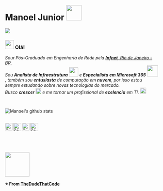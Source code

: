 # Manoel Junior <img src ="https://media.giphy.com/media/iFmXcljNHXHXm3tONG/giphy.gif" width="50px">

<img src="https://drive.google.com/uc?export=view&id=1oEtu4b8vS0_eiB5HkA5zxUJqJqW67dMx">

### <img src="https://github.com/TheDudeThatCode/TheDudeThatCode/blob/master/Assets/Hi.gif" width="29px"> Olá!&nbsp;
<p>
  <em>
    Sour Pós-Graduado em Engenharia de Rede pela <a href="https://www.infnet.edu.br/infnet/"> <b>Infnet</b>, Rio de Janeiro - BR</a>. <br>
    Sou <b>Analista de Infraestrutura</b> <img src="https://github.com/TheDudeThatCode/TheDudeThatCode/blob/master/Assets/Developer.gif" width="30px"> e <b>Especialista em Microsoft 365</b>&nbsp;<img src="https://github.com/TheDudeThatCode/TheDudeThatCode/blob/master/Assets/Designer.gif" width="36px">, também sou <b>entusiasta</b>
    de computação em <b>nuvem</b>, por isso estou sempre estudando sobre novas tecnologias do mercado. <br>
     Busco <b>crescer</b> <img src="https://github.com/TheDudeThatCode/TheDudeThatCode/blob/master/Assets/Rocket.gif" width="18px"> e me tornar um profissional de 
    <b>ecelencia</b> em TI. <img src="https://github.com/TheDudeThatCode/TheDudeThatCode/blob/master/Assets/Medal.gif" width="20px">
  </em>  
</p>


<br>


![Manoel's github stats](https://github-readme-stats.vercel.app/api?username=mgsj2006&show_icons=true&hide_border=true)

<br>

  <a href="https://www.linkedin.com/in/mgsj2006">
    <img align="left" alt="Shubhamdeep Jha | Linkedin" width="24px" src="https://github.com/TheDudeThatCode/TheDudeThatCode/blob/master/Assets/Linkedin.svg" />
  </a>
  <a href="https://manoti.com.br">
    <img align="left" alt="Shubhamdeep Jha | Twitter" width="26px" src="https://github.com/TheDudeThatCode/TheDudeThatCode/blob/master/Assets/Twitter.svg" />
  </a>
  <a href="https://www.instagram.com/thedudethatcode/">
    <img align="left" alt="Shubhamdeep Jha | Instagram" width="24px" src="https://github.com/TheDudeThatCode/TheDudeThatCode/blob/master/Assets/Instagram.svg" />
  </a>
  <a href="mailto:mgsj2006@gmail.com">
    <img align="left" alt="Shubhamdeep Jha | Gmail" width="26px" src="https://github.com/TheDudeThatCode/TheDudeThatCode/blob/master/Assets/Gmail.svg" />
  </a>

<br><br><br><br>
</p>
<img src="https://media.giphy.com/media/13V60VgE2ED7oc/giphy.gif" width="80px">


**⭐️ From [TheDudeThatCode](https://github.com/TheDudeThatCode)**
